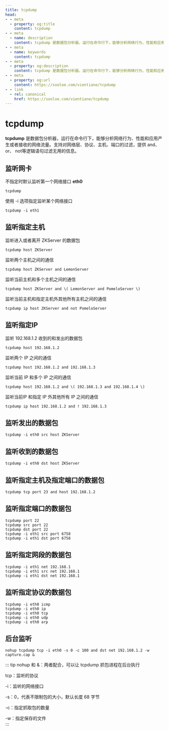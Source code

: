 ```yaml
---
title: tcpdump
head:
- - meta
  - property: og:title
    content: tcpdump
- - meta
  - name: description
    content: tcpdump 是数据包分析器，运行在命令行下，能够分析网络行为、性能和应用产生或者接收的网络流量。支持对网络层、协议、主机、端口的过滤，提供 and、 or、 not等逻辑语句过滤无用的信息。
- - meta
  - name: keywords
    content: tcpdump
- - meta
  - property: og:description
    content: tcpdump 是数据包分析器，运行在命令行下，能够分析网络行为、性能和应用产生或者接收的网络流量。支持对网络层、协议、主机、端口的过滤，提供 and、 or、 not等逻辑语句过滤无用的信息。
- - meta
  - property: og:url
    content: https://sooloe.com/vientiane/tcpdump
- - link
  - rel: canonical
    href: https://sooloe.com/vientiane/tcpdump
---
```


# tcpdump

**tcpdump** 是数据包分析器，运行在命令行下，能够分析网络行为、性能和应用产生或者接收的网络流量。支持对网络层、协议、主机、端口的过滤，提供 and、 or、 not等逻辑语句过滤无用的信息。

## 监听网卡

不指定时默认监听第一个网络接口 **eth0**
```shell
tcpdump 
```

使用 -i 选项指定监听某个网络接口
```shell
tcpdump -i eth1
```

## 监听指定主机

监听进入或者离开 ZKServer 的数据包

```shell
tcpdump host ZKServer
```

监听两个主机之间的通信

```shell
tcpdump host ZKServer and LemonServer
```

监听当前主机和多个主机之间的通信

```shell
tcpdump host ZKServer and \( LemonServer and PomeloServer \)
```

监听当前主机和指定主机外其他所有主机之间的通信

```shell
tcpdump ip host ZKServer and not PomeloServer
```

## 监听指定IP

监听 192.168.1.2 收到的和发出的数据包
```shell
tcpdump host 192.168.1.2
```

监听两个 IP 之间的通信

```shell
tcpdump host 192.168.1.2 and 192.168.1.3
```

监听当前 IP 和多个 IP 之间的通信

```shell
tcpdump host 192.168.1.2 and \( 192.168.1.3 and 192.168.1.4 \)
```

监听当前IP 和指定 IP 外其他所有 IP 之间的通信

```shell
tcpdump ip host 192.168.1.2 and ! 192.168.1.3
```

## 监听发出的数据包

```shell
tcpdump -i eth0 src host ZKServer
```

## 监听收到的数据包

```shell
tcpdump -i eth0 dst host ZKServer
```

## 监听指定主机及指定端口的数据包

```shell
tcpdump tcp port 23 and host 192.168.1.2
```

## 监听指定端口的数据包

```shell
tcpdump port 22
tcpdump src port 22
tcpdump dst port 22
tcpdump -i eth1 src port 6758
tcpdump -i eth1 dst port 6758
```

## 监听指定网段的数据包

```shell
tcpdump -i eth1 net 192.168.1
tcpdump -i eth1 src net 192.168.1
tcpdump -i eth1 dst net 192.168.1
```

## 监听指定协议的数据包

```shell
tcpdump -i eth0 icmp
tcpdump -i eth0 ip
tcpdump -i eth0 tcp
tcpdump -i eth0 udp
tcpdump -i eth0 arp
```

## 后台监听

```shell
nohup tcpdump tcp -i eth0 -s 0 -c 100 and dst net 192.168.1.2 -w capture.cap &
```
    
::: tip
nohup 和 &：两者配合，可以让  tcpdump 抓包进程在后台执行    

tcp：监听的协议    

-i：监听的网络接口     

-s：0，代表不限制包的大小，默认长度 68 字节    

-c：指定抓取包的数量    

-w：指定保存的文件    
:::

    
    


